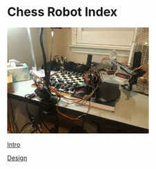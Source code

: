 # Chess Robot Index
<img src="img/chessrobot_full.jpeg" width="65%">

[Intro](./intro)

[Design](./design)

